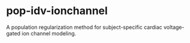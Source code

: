 # pop-idv-ionchannel
A population regularization method for subject-specific cardiac voltage-gated ion channel modeling.
